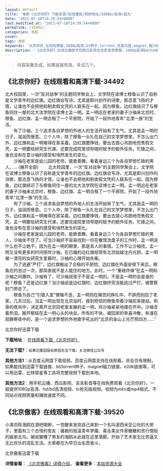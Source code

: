 ```yaml
---
layout: default
title: '电影《北京你好》下载资源/在线播放/视频地址/1080p/高清/蓝光'
date: "2021-07-10T14:39:54+0800"
last_modified_at: "2021-07-10T14:39:54+0800"
permalink: /34492/
categories: 电影
cover:
tags: 电影
keywords: '北京你好,在线免费看,1080p高清,bt种子,torrent,百度云盘,magnet,磁力链,迅雷下载资源'
description: '《北京你好》在线云播放手机西瓜影院吉吉影音免费看，1080p高清bd/hd未删减完整版和tc抢先枪版，mkv/mp4格式，附带bt/torrent种子、magnet/磁力链、百度云盘、网盘资源迅雷下载链接'
---
```


>内容采集生成，如果链接失效，多试几个。


## 《北京你好》在线观看和高清下载-34492

北大校园里，一次&ldquo;反对战争”的主题同学聚会上，文学院在读博士穆鱼认识了自称是文学青年的边红旗。边红旗会写诗，尤其是即兴创作的诗歌，那恣意飞扬的才情，让谁也不会把他和制卖假文凭的人联系在一起。因为穆鱼，边红旗结识了与穆鱼同住一屋的北大法学院在读博士孟一明。孟一明远在老家的妻子沙袖来北京时，穆鱼、边红旗、孟一明合租了一个平房院，开始了一段外地青年&ldquo;北漂一族&rdquo;的生活。<br />　　有了沙袖，三个追求各自梦想的外地人的生活开始有了生气，尤其是孟一明的日子，滋润而惬意。三个人中，除了穆鱼一头扎在自己的文学梦想里，不怎么出门外，边红旗和孟一明难得在家呆着。边红旗要挣钱，要出去提心吊胆地兜售假文凭，孟一明要给研究生代课，还要完成院里领导随时赋予的额外任务。忙碌之间，谁也没有在意沙袖的感受和悄然发生的变化。<br />　　沙袖在老家是幼儿园的老师，能歌善舞。看着身边三个为各自梦想忙碌的男人，... (展开全部) 　　北大校园里，一次&ldquo;反对战争”的主题同学聚会上，文学院在读博士穆鱼认识了自称是文学青年的边红旗。边红旗会写诗，尤其是即兴创作的诗歌，那恣意飞扬的才情，让谁也不会把他和制卖假文凭的人联系在一起。因为穆鱼，边红旗结识了与穆鱼同住一屋的北大法学院在读博士孟一明。孟一明远在老家的妻子沙袖来北京时，穆鱼、边红旗、孟一明合租了一个平房院，开始了一段外地青年&ldquo;北漂一族&rdquo;的生活。<br />　　有了沙袖，三个追求各自梦想的外地人的生活开始有了生气，尤其是孟一明的日子，滋润而惬意。三个人中，除了穆鱼一头扎在自己的文学梦想里，不怎么出门外，边红旗和孟一明难得在家呆着。边红旗要挣钱，要出去提心吊胆地兜售假文凭，孟一明要给研究生代课，还要完成院里领导随时赋予的额外任务。忙碌之间，谁也没有在意沙袖的感受和悄然发生的变化。<br />　　沙袖在老家是幼儿园的老师，能歌善舞。看着身边三个为各自梦想忙碌的男人，沙袖坐不住了。可当沙袖好不容易找到一份在餐馆洗盘子的工作时，孟一明说什么也不让她干，因为在孟一明的眼里，那是丢人的事情。工作不让沙袖找，孟一明又没有更多的时间陪伴沙袖，在已婚的边红旗经常有北京姑娘沈丹光顾，孟一明被一漂亮的女研究生爱慕时，沙袖的心理开始失衡。<br />　　为了逃避“严打”，边红旗搬出了合租的平房院。边红旗在外面安顿下来后，穆鱼应约去过一次，那简直就不是人能住的地方。此时，一个&ldquo;重磅炸弹”在孟一明和沙袖之间爆炸。沙袖有了，可沙袖说孩子不是孟一明的。不是孟一明的会是谁的呢？穆鱼？还是边红旗？当沙袖说是边红旗时，边红旗终究没能逃过严打，被警察封门带走了。<br />　　穆鱼为自己&ldquo;引狼入室”懊悔不迭，孟一明则在痛苦的挣扎中，不辞而别回了老家。几天过后，当孟一明出现在北京站时，接到短信的穆鱼带着沙袖前来接站。刺骨的夜风中，决定离开北京回老家发展的孟一明，将沙袖紧紧地搂在怀中。沙袖含着热泪，搬开郁结在孟一明心头的块垒。所有的不快，被回家的幸喜冲散，弥漫在寂静寒夜中的，是一个追求梦想的外地歌手吼出的&ldquo;北京的金山上光芒照四方&hellip;…”


北京你好迅雷下载

**下载地址**： [在线观看下载 《北京你好》](https://www.993dy.com//vod-detail-id-14475.html) 


**无法下载?**：`如果迅雷因版权原因无法下载，关注微信公众号 `

**其他方法1**：从百度云网盘下载视频，百度云网盘支持在线观看，非会员有限制，如果能找到迅雷下载链接、bt/torrent种子、magnet磁力链接、e2dk链接等，可以用迅雷、比特彗星等工具将完整视频下载到本地。

**其他方法2**：用手机云播、西瓜影院、吉吉影音等在线免费观看《北京你好》，一般提供1080p高清、hd/bd高清视频、tc抢先版视频，视频为mkv或mp4格式，不同站点视频质量和播放速度不同。


## 《北京傲客》在线观看和高清下载-39520

小演员陈海鸥在酒吧喝醉，一觉醒来发现自己来到一个名叫波西米亚公社的大房子，里面有三个古怪的舍友：骚极的摇滚青年梦魇、毒舌美女作家糖糖和苦行僧般的画家北鸟。被闺蜜睡了男友的海鸥从此就在这里落脚，开始了艺术家无比苦逼又无比欢乐的混乱生活。大家都在为早日出名而奋斗，


北京傲客迅雷下载

**详情查看**： [《北京傲客》详情介绍](/movie/39520/)， **查看更多**：[本站资源大全](/movie/t/all/)

